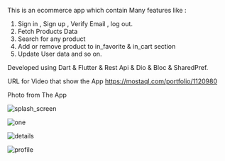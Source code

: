 
This is an ecommerce app which contain Many features like : 
1. Sign in , Sign up , Verify Email , log out.
2. Fetch Products Data
3. Search for any product
4. Add or remove product to  in_favorite & in_cart section
5. Update User data and so on.

Developed using Dart & Flutter & Rest Api & Dio & Bloc & SharedPref.

URL for Video that show the App https://mostaql.com/portfolio/1120980

Photo from The App

![splash_screen](https://user-images.githubusercontent.com/101535118/197812752-0acf1f9b-9255-4642-b6be-cdab2b553f40.png)

![one](https://user-images.githubusercontent.com/101535118/197812635-fa246537-40f5-41e5-a8db-80b4fb4b2433.png)

![details](https://user-images.githubusercontent.com/101535118/197812893-a7d46f63-38bf-4a36-a8ef-90d8016ec350.png)

![profile](https://user-images.githubusercontent.com/101535118/197812932-921c20ae-710d-4b20-bd38-4792e72bc4fe.png)
